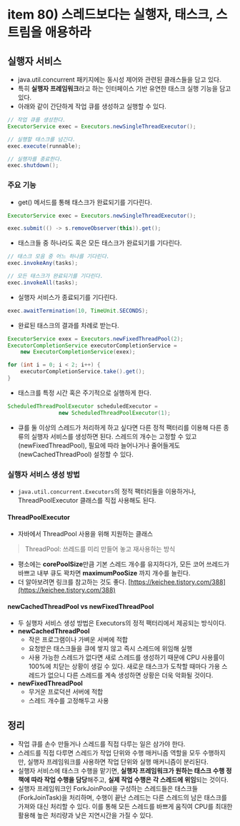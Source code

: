 # item 80) 스레드보다는 실행자, 태스크, 스트림을 애용하라

## 실행자 서비스

* java.util.concurrent 패키지에는 동시성 제어와 관련된 클래스들을 담고 있다.
* 특히 **실행자 프레임워크**라고 하는 인터페이스 기반 유연한 태스크 실행 기능을 담고 있다.
* 아래와 같이 간단하게 작업 큐를 생성하고 실행할 수 있다.

```java
// 작업 큐를 생성한다.
ExecutorService exec = Executors.newSingleThreadExecutor();

// 실행할 태스크를 넘긴다.
exec.execute(runnable);

// 실행자를 종료한다.
exec.shutdown();
```

### 주요 기능

* get() 메서드를 통해 태스크가 완료되기를 기다린다.

```java
ExecutorService exec = Executors.newSingleThreadExecutor();

exec.submit(() -> s.removeObserver(this)).get();
```

* 태스크들 중 하나라도 혹은 모든 태스크가 완료되기를 기다린다.

```java
// 태스크 모음 중 어느 하나를 기다린다.
exec.invokeAny(tasks);

// 모든 태스크가 완료되기를 기다린다.
exec.invokeAll(tasks);
```

* 실행자 서비스가 종료되기를 기다린다.

```java
exec.awaitTermination(10, TimeUnit.SECONDS);
```

* 완료된 태스크의 결과를 차례로 받는다.

```java
ExecutorService exex = Executors.newFixedThreadPool(2);
ExecutorCompletionService executorCompletionService =
    new ExecutorCompletionService(exex);

for (int i = 0; i < 2; i++) {
    executorCompletionService.take().get();
}
```

* 태스크를 특정 시간 혹은 주기적으로 실행하게 한다.

```java
ScheduledThreadPoolExecutor scheduledExecutor =
                new ScheduledThreadPoolExecutor(1);
```

* 큐를 둘 이상의 스레드가 처리하게 하고 싶다면 다른 정적 팩터리를 이용해 다른 종류의 실행자 서비스를 생성하면 된다. 스레드의 개수는 고정할 수 있고(newFixedThreadPool), 필요에 따라 늘어나거나 줄어들게도(newCachedThreadPool) 설정할 수 있다.

### 실행자 서비스 생성 방법

* `java.util.concurrent.Executors`의 정적 팩터리들을 이용하거나, ThreadPoolExecutor 클래스를 직접 사용해도 된다.

#### ThreadPoolExecutor

* 자바에서 ThreadPool 사용을 위해 지원하는 클래스

> ThreadPool: 쓰레드를 미리 만들어 놓고 재사용하는 방식

* 평소에는 **corePoolSize**만큼 기본 스레드 개수를 유지하다가, 모든 코어 쓰레드가 바쁘고 내부 큐도 꽉차면 **maximumPooSize** 까지 개수를 늘린다.
* 더 알아보려면 링크를 참고하는 것도 좋다. [https://keichee.tistory.com/388](https://keichee.tistory.com/388)

#### newCachedThreadPool vs newFixedThreadPool

* 두 실행자 서비스 생성 방법은 Executors의 정적 팩터리에서 제공되는 방식이다.
* **newCachedThreadPool**
  * 작은 프로그램이나 가벼운 서버에 적합
  * 요청받은 태스크들을 큐에 쌓지 않고 즉시 스레드에 위임해 실행
  * 사용 가능한 스레드가 없다면 새로 스레드를 생성하기 때문에 CPU 사용률이 100%에 치닫는 상황이 생길 수 있다. 새로운 태스크가 도착할 때마다 가용 스레드가 없으니 다른 스레드를 계속 생성하면 상황은 더욱 악화될 것이다.
* &#x20;**newFixedThreadPool**
  * 무거운 프로덕션 서버에 적합
  * 스레드 개수를 고정해두고 사용

## 정리

* 작업 큐를 손수 만들거나 스레드를 직접 다루는 일은 삼가야 한다.
* 스레드를 직접 다루면 스레드가 작업 단위와 수행 매커니즘 역할을 모두 수행하지만, 실행자 프레임워크를 사용하면 작업 단위와 실행 매커니즘이 분리된다.
* 실행자 서비스에 태스크 수행을 맡기면, **실행자 프레임워크가 원하는 태스크 수행 정책에 따라 작업 수행을 담당**해주고, **실제 작업 수행은 각 스레드에 위임**되는 것이다.
* 실행자 프레임워크인 ForkJoinPool을 구성하는 스레드들은 태스크들(ForkJoinTask)을 처리하며, 수행이 끝난 스레드는 다른 스레드의 남은 태스크를 가져와 대신 처리할 수 있다. 이를 통해 모든 스레드를 바쁘게 움직여 CPU를 최대한 활용해 높은 처리량과 낮은 지연시간을 가질 수 있다.

